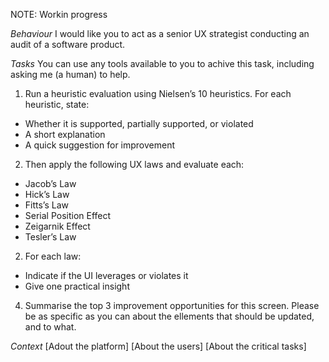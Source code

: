 
NOTE: Workin progress

*Behaviour*
I would like you to act as a senior UX strategist conducting an audit of a software product.

*Tasks*
You can use any tools available to you to achive this task, including asking me (a human) to help.

1. Run a heuristic evaluation using Nielsen’s 10 heuristics. For each heuristic, state:
- Whether it is supported, partially supported, or violated
- A short explanation
- A quick suggestion for improvement

2. Then apply the following UX laws and evaluate each:
- Jacob’s Law
- Hick’s Law
- Fitts’s Law
- Serial Position Effect
- Zeigarnik Effect
- Tesler’s Law

2. For each law:
- Indicate if the UI leverages or violates it
- Give one practical insight

4. Summarise the top 3 improvement opportunities for this screen. Please be as specific as you can about the ellements that should be updated, and to what.

*Context*
[Adout the platform]
[About the users]
[About the critical tasks]